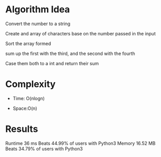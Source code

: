 # Algorithm Idea

Convert the number to a string

Create and array of characters base on the number passed in the input

Sort the array formed

sum up the first with the third, and the second with the fourth

Case them both to a int and return their sum

# Complexity

- Time: O(nlogn)

- Space:O(n)

# Results

Runtime
36
ms
Beats
44.99%
of users with Python3
Memory
16.52
MB
Beats
34.79%
of users with Python3